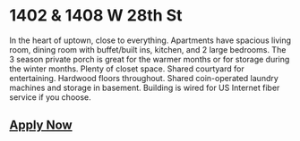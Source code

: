 # 1402 & 1408 W 28th St

In the heart of uptown, close to everything. Apartments have spacious living room, dining room with buffet/built ins, kitchen, and 2 large bedrooms. The 3 season private porch is great for the warmer months or for storage during the winter months. Plenty of closet space. Shared courtyard for entertaining. Hardwood floors throughout. Shared coin-operated laundry machines and storage in basement. Building is wired for US Internet fiber service if you choose. 

## [Apply Now](http://g28.co/apply)

